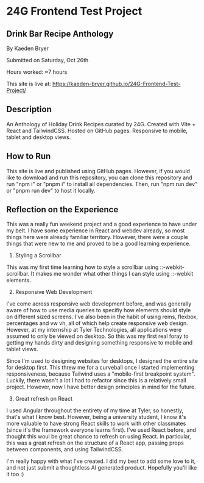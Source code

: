 # 24G Frontend Test Project

## Drink Bar Recipe Anthology

By Kaeden Bryer

Submitted on Saturday, Oct 26th

Hours worked: ≈7 hours

This site is live at: https://kaeden-bryer.github.io/24G-Frontend-Test-Project/

## Description

An Anthology of Holiday Drink Recipes curated by 24G. Created with Vite + React and TailwindCSS. Hosted on GitHub pages. Responsive to mobile, tablet and desktop views.

## How to Run

This site is live and published using GitHub pages. However, if you would like to download and run this repository, you can clone this repository and run "npm i" or "pnpm i" to install all dependencies. Then, run "npm run dev" or "pnpm run dev" to host it locally.

## Reflection on the Experience

This was a really fun weekend project and a good experience to have under my belt. I have some experience in React and webdev already, so most things here were already familiar territory. However, there were a couple things that were new to me and proved to be a good learning experience.

1. Styling a Scrollbar

This was my first time learning how to style a scrollbar using ::-webkit-scrollbar. It makes me wonder what other things I can style using ::-webkit elements.

2. Responsive Web Development

I've come across responsive web development before, and was generally aware of how to use media queries to specifiy how elements should style on different sized screens. I've also been in the habit of using rems, flexbox, percentages and vw vh, all of which help create responsive web design. However, at my internship at Tyler Technologies, all applications were assumed to only be viewed on desktop. So this was my first real foray to getting my hands dirty and designing something responsive to mobile and tablet views.

Since I'm used to designing websites for desktops, I designed the entire site for desktop first. This threw me for a curveball once I started implementing responsiveness, because Tailwind uses a "mobile-first breakpoint system". Luckily, there wasn't a lot I had to refactor since this is a relatively small project. However, now I have better design principles in mind for the future.

3. Great refresh on React

I used Angular throughout the entirety of my time at Tyler, so honestly, that's what I know best. However, being a university student, I know it's more valuable to have strong React skills to work with other classmates (since it's the framework everyone learns first). I've used React before, and thought this woul be great chance to refresh on using React. In particular, this was a great refresh on the structure of a React app, passing props between components, and using TailwindCSS.

I'm really happy with what I've created. I did my best to add some love to it, and not just submit a thoughtless AI generated product. Hopefully you'll like it too :)